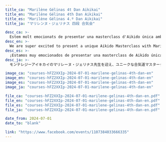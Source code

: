 ```yaml
---
title_ca: "Marilène Gélinas 4t Dan Aikikai"
title_en: "Marilène Gélinas 4th Dan Aikikai"
title_es: "Marilène Gélinas 4.º Dan Aikikai"
title_ja: "マリレンヌ・ジェリナス 四段 合気会"

desc_ca: >-
  Estem molt emocionats de presentar una masterclass d'Aikido única amb Marilène Gélinas Sensei de Montérégie Aikikai. No et perdis aquest esdeveniment especial el dilluns 1 de juliol a Aikido Musubi (Av. d'Alfons XIII, 351 08918 Badalona, Barcelona).
desc_en: >-
  We are super excited to present a unique Aikido Masterclass with Marilène Gélinas Sensei from Montérégie Aikikai. Don't miss out on this special event on Monday, July 1st at Aikido Musubi (Av. d'Alfons XIII, 351 08918 Badalona, Barcelona).
desc_es: >-
  ¡Estamos muy emocionados de presentar una masterclass de Aikido única con Marilène Gélinas Sensei de Montérégie Aikikai! No te pierdas este evento especial el lunes 1 de julio en Aikido Musubi (Av. d'Alfons XIII, 351 08918 Badalona, Barcelona).
desc_ja: >-
  モンテレジーアイキカイのマリレーヌ・ジェリナス先生を迎え、ユニークな合気道マスタークラスを開催することをお知らせします！７月１日（月）にアイキドー・ムスビ（バルセロナ、バダロナのアルフォンソ１３世通り３５１番地）でお会いしましょう。

image_ca: "courses-hFZ2XXIp-2024-07-01-marilene-gelinas-4th-dan-en"
image_en: "courses-hFZ2XXIp-2024-07-01-marilene-gelinas-4th-dan-en"
image_es: "courses-hFZ2XXIp-2024-07-01-marilene-gelinas-4th-dan-en"
image_ja: "courses-hFZ2XXIp-2024-07-01-marilene-gelinas-4th-dan-en"

file_ca: "courses-hFZ2XXIp-2024-07-01-marilene-gelinas-4th-dan-en.pdf"
file_en: "courses-hFZ2XXIp-2024-07-01-marilene-gelinas-4th-dan-en.pdf"
file_es: "courses-hFZ2XXIp-2024-07-01-marilene-gelinas-4th-dan-en.pdf"
file_ja: "courses-hFZ2XXIp-2024-07-01-marilene-gelinas-4th-dan-en.pdf"

date_from: 2024-07-01
date_to: "blank"

link: "https://www.facebook.com/events/1107384033666335"
---
```

